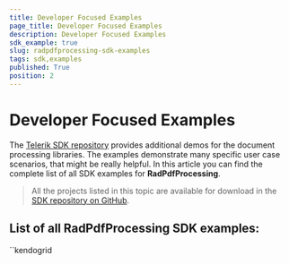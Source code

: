 ```yaml
---
title: Developer Focused Examples
page_title: Developer Focused Examples
description: Developer Focused Examples
sdk_example: true
slug: radpdfprocessing-sdk-examples
tags: sdk,examples
published: True
position: 2
---
```


# Developer Focused Examples

The [Telerik SDK repository](https://github.com/telerik/document-processing-sdk/tree/master/) provides additional demos for the document processing libraries. The examples demonstrate many specific user case scenarios, that might be really helpful. In this article you can find the complete list of all SDK examples for __RadPdfProcessing__.

>All the projects listed in this topic are available for download in the <a href="https://github.com/telerik/document-processing-sdk/tree/master/PdfProcessing" target="_blank">SDK repository on GitHub</a>. 

## List of all RadPdfProcessing SDK examples:
``kendogrid